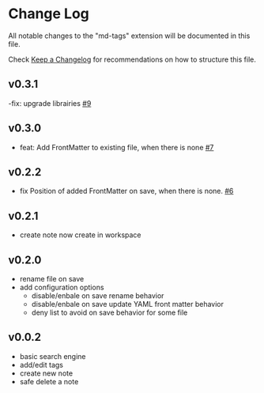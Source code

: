# Change Log

All notable changes to the "md-tags" extension will be documented in this file.

Check [Keep a Changelog](http://keepachangelog.com/) for recommendations on how to structure this file.

## v0.3.1

-fix: upgrade librairies [#9](https://github.com/madeindjs/vscode-notable/pull/9)

## v0.3.0

- feat: Add FrontMatter to existing file, when there is none [#7](https://github.com/madeindjs/vscode-notable/pull/7)

## v0.2.2

- fix Position of added FrontMatter on save, when there is none. [#6](https://github.com/madeindjs/vscode-notable/pull/6)

## v0.2.1

- create note now create in workspace

## v0.2.0

- rename file on save
- add configuration options
  - disable/enbale on save rename behavior
  - disable/enbale on save update YAML front matter behavior
  - deny list to avoid on save behavior for some file

## v0.0.2

- basic search engine
- add/edit tags
- create new note
- safe delete a note
